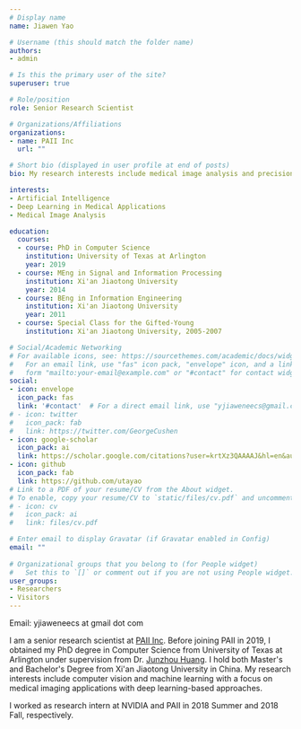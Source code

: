 ```yaml
---
# Display name
name: Jiawen Yao

# Username (this should match the folder name)
authors:
- admin

# Is this the primary user of the site?
superuser: true

# Role/position
role: Senior Research Scientist

# Organizations/Affiliations
organizations:
- name: PAII Inc
  url: ""

# Short bio (displayed in user profile at end of posts)
bio: My research interests include medical image analysis and precision medicine.

interests:
- Artificial Intelligence
- Deep Learning in Medical Applications
- Medical Image Analysis

education:
  courses:
  - course: PhD in Computer Science
    institution: University of Texas at Arlington
    year: 2019
  - course: MEng in Signal and Information Processing
    institution: Xi'an Jiaotong University
    year: 2014
  - course: BEng in Information Engineering
    institution: Xi'an Jiaotong University
    year: 2011
  - course: Special Class for the Gifted-Young
    institution: Xi'an Jiaotong University, 2005-2007

# Social/Academic Networking
# For available icons, see: https://sourcethemes.com/academic/docs/widgets/#icons
#   For an email link, use "fas" icon pack, "envelope" icon, and a link in the
#   form "mailto:your-email@example.com" or "#contact" for contact widget.
social:
- icon: envelope
  icon_pack: fas
  link: '#contact'  # For a direct email link, use "yjiaweneecs@gmail.com".
# - icon: twitter
#   icon_pack: fab
#   link: https://twitter.com/GeorgeCushen
- icon: google-scholar
  icon_pack: ai
  link: https://scholar.google.com/citations?user=krtXz3QAAAAJ&hl=en&authuser=1
- icon: github
  icon_pack: fab
  link: https://github.com/utayao
# Link to a PDF of your resume/CV from the About widget.
# To enable, copy your resume/CV to `static/files/cv.pdf` and uncomment the lines below.  
# - icon: cv
#   icon_pack: ai
#   link: files/cv.pdf

# Enter email to display Gravatar (if Gravatar enabled in Config)
email: ""
  
# Organizational groups that you belong to (for People widget)
#   Set this to `[]` or comment out if you are not using People widget.  
user_groups:
- Researchers
- Visitors
---
```

Email: yjiaweneecs at gmail dot com

I am a senior research scientist at [PAII Inc](http://www.paii-labs.com/). Before joining PAII in 2019, I obtained my PhD degree in Computer Science from University of Texas at Arlington under supervision from Dr. [Junzhou Huang](http://ranger.uta.edu/~huang/). I hold both Master's and Bachelor's Degree from Xi'an Jiaotong University in China. My research interests include computer vision and machine learning with a focus on medical imaging applications with deep learning-based approaches.

I worked as research intern at NVIDIA and PAII in 2018 Summer and 2018 Fall, respectively.


